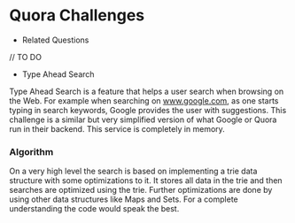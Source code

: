 # Quora Challenges

* Related Questions

// TO DO

* Type Ahead Search

Type Ahead Search is a feature that helps a user search when browsing on the Web. For example when searching on www.google.com, as one starts typing in search keywords, Google provides the user with suggestions. This challenge is a similar but very simplified version of what Google or Quora run in their backend. This service is completely in memory.

### Algorithm

On a very high level the search is based on implementing a trie data structure with some optimizations to it. It stores all data in the trie and then searches are optimized using the trie. Further optimizations are done by using other data structures like Maps and Sets. For a complete understanding the code would speak the best.